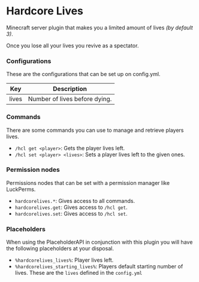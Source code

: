 # Hardcore Lives

Minecraft server plugin that makes you a limited amount of lives _(by default 3)_.

Once you lose all your lives you revive as a spectator.

### Configurations
These are the configurations that can be set up on config.yml.

| Key   | Description                   |
|-------|-------------------------------|
| lives | Number of lives before dying. |

### Commands
There are some commands you can use to manage and retrieve players lives.

* `/hcl get <player>`: Gets the player lives left.
* `/hcl set <player> <lives>`: Sets a player lives left to the given ones. 


### Permission nodes
Permissions nodes that can be set with a permission manager like LuckPerms.

- `hardcorelives.*`: Gives access to all commands.
- `hardcorelives.get`: Gives access to `/hcl get`.
- `hardcorelives.set`: Gives access to `/hcl set`.

### Placeholders
When using the PlaceholderAPI in conjunction with this plugin you will have the following placeholders at your disposal.

- `%hardcorelives_lives%`: Player lives left.
- `%hardcorelives_starting_lives%`: Players default starting number of lives. These are the `lives` defined in the `config.yml`
